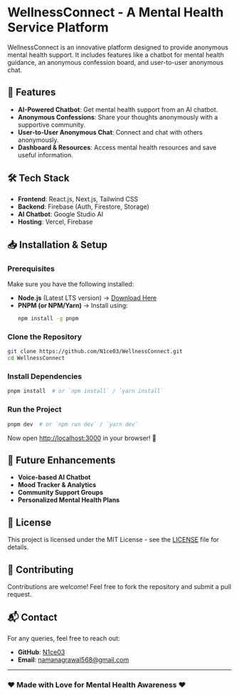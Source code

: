 # WellnessConnect - A Mental Health Service Platform

WellnessConnect is an innovative platform designed to provide anonymous mental health support. It includes features like a chatbot for mental health guidance, an anonymous confession board, and user-to-user anonymous chat.

## 🚀 Features
- **AI-Powered Chatbot**: Get mental health support from an AI chatbot.
- **Anonymous Confessions**: Share your thoughts anonymously with a supportive community.
- **User-to-User Anonymous Chat**: Connect and chat with others anonymously.
- **Dashboard & Resources**: Access mental health resources and save useful information.


## 🛠 Tech Stack
- **Frontend**: React.js, Next.js, Tailwind CSS
- **Backend**: Firebase (Auth, Firestore, Storage)
- **AI Chatbot**: Google Studio AI
- **Hosting**: Vercel, Firebase

## 📥 Installation & Setup
### **Prerequisites**
Make sure you have the following installed:
- **Node.js** (Latest LTS version) → [Download Here](https://nodejs.org/)
- **PNPM (or NPM/Yarn)** → Install using:
  ```sh
  npm install -g pnpm
  ```

### **Clone the Repository**
```sh
git clone https://github.com/N1ce03/WellnessConnect.git
cd WellnessConnect
```

### **Install Dependencies**
```sh
pnpm install  # or `npm install` / `yarn install`
```

### **Run the Project**
```sh
pnpm dev  # or `npm run dev` / `yarn dev`
```
Now open [http://localhost:3000](http://localhost:3000) in your browser! 🎉

## 🌟 Future Enhancements
- **Voice-based AI Chatbot**
- **Mood Tracker & Analytics**
- **Community Support Groups**
- **Personalized Mental Health Plans**

## 📜 License
This project is licensed under the MIT License - see the [LICENSE](LICENSE) file for details.

## 🤝 Contributing
Contributions are welcome! Feel free to fork the repository and submit a pull request.

## 📬 Contact
For any queries, feel free to reach out:
- **GitHub**: [N1ce03](https://github.com/N1ce03)
- **Email**: namanagrawal568@gmail.com

---
### ❤️ Made with Love for Mental Health Awareness ❤️

